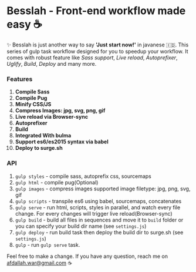# Besslah - Front-end workflow made easy ☕
✨ Besslah is just another way to say **'Just start now!'** in javanese 🇮🇩. This series of gulp task workflow designed for you to speedup your workflow. It comes with robust feature like *Sass support*, *Live reload*, *Autoprefixer*, *Uglify*, *Build*, *Deploy* and many more.

### Features
1. **Compile Sass**
2. **Compile Pug**
3. **Minify CSS/JS**
4. **Compress Images: jpg, svg, png, gif**
5. **Live reload via Browser-sync**
6. **Autoprefixer**
7. **Build**
8. **Integrated With bulma**
9. **Support es6/es2015 syntax via babel**
8. **Deploy to surge.sh**

### API
1. `gulp styles` - compile sass, autoprefix css, sourcemaps
2. `gulp html` - compile pug(Optional)
3. `gulp images` - compress images supported image filetype: jpg, png, svg, gif
4. `gulp scripts` - transpile es6 using babel, sourcemaps, concatenates
5. `gulp serve` - run html, scripts, styles in parallel, and watch every file change. For every changes will trigger live reload(Browser-sync)
6. `gulp build` - build all files in sequences and move it to `build` folder or you can specify your build dir name (see `settings.js`)
7. `gulp deploy` -  run build task then deploy the build dir to surge.sh (see `settings.js`)
8. `gulp` - run `gulp serve` task.


Feel free to make a change. If you have any question, reach me on afdallah.war@gmail.com ☕